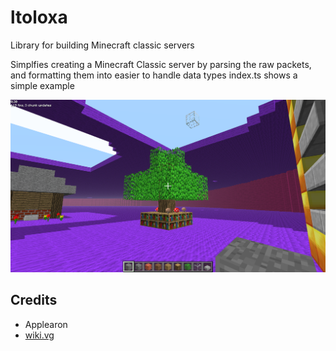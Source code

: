 # ltoloxa
Library for building Minecraft classic servers

Simplfies creating a Minecraft Classic server by parsing the raw packets, and formatting them into easier to handle data types
index.ts shows a simple example

![Example of a minigame server](./assets/minigame.png)


## Credits
- Applearon
- [wiki.vg](https://wiki.vg/Classic_Protocol)
